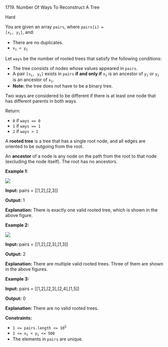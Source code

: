 1719\. Number Of Ways To Reconstruct A Tree

Hard

You are given an array `pairs`, where <code>pairs[i] = [x<sub>i</sub>, y<sub>i</sub>]</code>, and:

*   There are no duplicates.
*   <code>x<sub>i</sub> < y<sub>i</sub></code>

Let `ways` be the number of rooted trees that satisfy the following conditions:

*   The tree consists of nodes whose values appeared in `pairs`.
*   A pair <code>[x<sub>i</sub>, y<sub>i</sub>]</code> exists in `pairs` **if and only if** <code>x<sub>i</sub></code> is an ancestor of <code>y<sub>i</sub></code> or <code>y<sub>i</sub></code> is an ancestor of <code>x<sub>i</sub></code>.
*   **Note:** the tree does not have to be a binary tree.

Two ways are considered to be different if there is at least one node that has different parents in both ways.

Return:

*   `0` if `ways == 0`
*   `1` if `ways == 1`
*   `2` if `ways > 1`

A **rooted tree** is a tree that has a single root node, and all edges are oriented to be outgoing from the root.

An **ancestor** of a node is any node on the path from the root to that node (excluding the node itself). The root has no ancestors.

**Example 1:**

![](https://leetcode-in-java.github.io/src/main/java/g1701_1800/s1719_number_of_ways_to_reconstruct_a_tree/trees2.png)

**Input:** pairs = [[1,2],[2,3]]

**Output:** 1

**Explanation:** There is exactly one valid rooted tree, which is shown in the above figure.

**Example 2:**

![](https://leetcode-in-java.github.io/src/main/java/g1701_1800/s1719_number_of_ways_to_reconstruct_a_tree/tree.png)

**Input:** pairs = [[1,2],[2,3],[1,3]]

**Output:** 2

**Explanation:** There are multiple valid rooted trees. Three of them are shown in the above figures.

**Example 3:**

**Input:** pairs = [[1,2],[2,3],[2,4],[1,5]]

**Output:** 0

**Explanation:** There are no valid rooted trees.

**Constraints:**

*   <code>1 <= pairs.length <= 10<sup>5</sup></code>
*   <code>1 <= x<sub>i</sub> < y<sub>i</sub> <= 500</code>
*   The elements in `pairs` are unique.